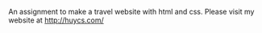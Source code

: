 An assignment to make a travel website with html and css.
Please visit my website at http://huycs.com/
